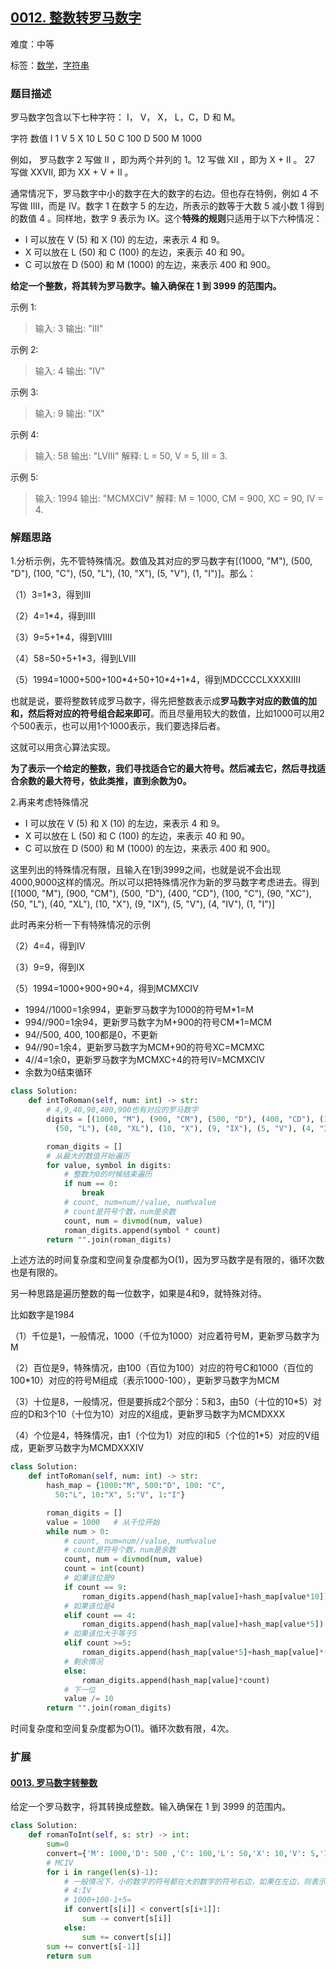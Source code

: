 ## [0012. 整数转罗马数字](https://leetcode-cn.com/problems/integer-to-roman/)

难度：中等

标签：[数学](../Topic/数学.md)，[字符串](../Topic/字符串.md)

### 题目描述

罗马数字包含以下七种字符： I， V， X， L，C，D 和 M。

字符          数值
I             1
V             5
X             10
L             50
C             100
D             500
M             1000

例如， 罗马数字 2 写做 II ，即为两个并列的 1。12 写做 XII ，即为 X + II 。 27 写做  XXVII, 即为 XX + V + II 。

通常情况下，罗马数字中小的数字在大的数字的右边。但也存在特例，例如 4 不写做 IIII，而是 IV。数字 1 在数字 5 的左边，所表示的数等于大数 5 减小数 1 得到的数值 4 。同样地，数字 9 表示为 IX。这个**特殊的规则**只适用于以下六种情况：

- I 可以放在 V (5) 和 X (10) 的左边，来表示 4 和 9。
- X 可以放在 L (50) 和 C (100) 的左边，来表示 40 和 90。 
- C 可以放在 D (500) 和 M (1000) 的左边，来表示 400 和 900。

**给定一个整数，将其转为罗马数字。输入确保在 1 到 3999 的范围内。**

示例 1:

> 输入: 3
> 输出: "III"

示例 2:

> 输入: 4
> 输出: "IV"

示例 3:

> 输入: 9
> 输出: "IX"

示例 4:

> 输入: 58
> 输出: "LVIII"
> 解释: L = 50, V = 5, III = 3.

示例 5:

> 输入: 1994
> 输出: "MCMXCIV"
> 解释: M = 1000, CM = 900, XC = 90, IV = 4.

### 解题思路

1.分析示例，先不管特殊情况。数值及其对应的罗马数字有[(1000, "M"), (500, "D"), (100, "C"), (50, "L"),  (10, "X"),  (5, "V"), (1, "I")]。那么：

（1）3=1*3，得到III

（2）4=1*4，得到IIII

（3）9=5+1*4，得到VIIII

（4）58=50+5+1*3，得到LVIII

（5）1994=1000+500+100\*4+50+10\*4+1*4，得到MDCCCCLXXXXIIII

也就是说，要将整数转成罗马数字，得先把整数表示成**罗马数字对应的数值的加和，然后将对应的符号组合起来即可**。而且尽量用较大的数值，比如1000可以用2个500表示，也可以用1个1000表示，我们要选择后者。

这就可以用贪心算法实现。

**为了表示一个给定的整数，我们寻找适合它的最大符号。然后减去它，然后寻找适合余数的最大符号，依此类推，直到余数为0。**

2.再来考虑特殊情况

- I 可以放在 V (5) 和 X (10) 的左边，来表示 4 和 9。
- X 可以放在 L (50) 和 C (100) 的左边，来表示 40 和 90。 
- C 可以放在 D (500) 和 M (1000) 的左边，来表示 400 和 900。

这里列出的特殊情况有限，且输入在1到3999之间，也就是说不会出现4000,9000这样的情况。所以可以把特殊情况作为新的罗马数字考虑进去。得到[(1000, "M"), (900, "CM"), (500, "D"), (400, "CD"), (100, "C"), (90, "XC"), (50, "L"), (40, "XL"), (10, "X"), (9, "IX"), (5, "V"), (4, "IV"), (1, "I")]

此时再来分析一下有特殊情况的示例

（2）4=4，得到IV

（3）9=9，得到IX

（5）1994=1000+900+90+4，得到MCMXCIV

- 1994//1000=1余994，更新罗马数字为1000的符号M*1=M
- 994//900=1余94，更新罗马数字为M+900的符号CM*1=MCM
- 94//500, 400, 100都是0，不更新
- 94//90=1余4，更新罗马数字为MCM+90的符号XC=MCMXC
- 4//4=1余0，更新罗马数字为MCMXC+4的符号IV=MCMXCIV
- 余数为0结束循环

```python
class Solution:
    def intToRoman(self, num: int) -> str:
        # 4,9,40,90,400,900也有对应的罗马数字
        digits = [(1000, "M"), (900, "CM"), (500, "D"), (400, "CD"), (100, "C"), (90, "XC"), 
          (50, "L"), (40, "XL"), (10, "X"), (9, "IX"), (5, "V"), (4, "IV"), (1, "I")]

        roman_digits = []
        # 从最大的数值开始遍历
        for value, symbol in digits:
            # 整数为0的时候结束遍历
            if num == 0: 
                break
            # count, num=num//value, num%value
            # count是符号个数，num是余数
            count, num = divmod(num, value)
            roman_digits.append(symbol * count)
        return "".join(roman_digits)
```

上述方法的时间复杂度和空间复杂度都为O(1)，因为罗马数字是有限的，循环次数也是有限的。



另一种思路是遍历整数的每一位数字，如果是4和9，就特殊对待。

比如数字是1984

（1）千位是1，一般情况，1000（千位为1000）对应着符号M，更新罗马数字为M

（2）百位是9，特殊情况，由100（百位为100）对应的符号C和1000（百位的100*10）对应的符号M组成（表示1000-100），更新罗马数字为MCM

（3）十位是8，一般情况，但是要拆成2个部分：5和3，由50（十位的10*5）对应的D和3个10（十位为10）对应的X组成，更新罗马数字为MCMDXXX

（4）个位是4，特殊情况，由1（个位为1）对应的I和5（个位的1*5）对应的V组成，更新罗马数字为MCMDXXXIV

```python
class Solution:
    def intToRoman(self, num: int) -> str:
        hash_map = {1000:"M", 500:"D", 100: "C", 
          50:"L", 10:"X", 5:"V", 1:"I"}

        roman_digits = []
        value = 1000   # 从千位开始
        while num > 0:
            # count, num=num//value, num%value
            # count是符号个数，num是余数
            count, num = divmod(num, value)
            count = int(count)
            # 如果该位是9
            if count == 9:
                roman_digits.append(hash_map[value]+hash_map[value*10])
            # 如果该位是4
            elif count == 4:
                roman_digits.append(hash_map[value]+hash_map[value*5])
            # 如果该位大于等于5
            elif count >=5:
                roman_digits.append(hash_map[value*5]+hash_map[value]*(count-5))
            # 剩余情况
            else:
                roman_digits.append(hash_map[value]*count)
            # 下一位
            value /= 10
        return "".join(roman_digits)
```

时间复杂度和空间复杂度都为O(1)。循环次数有限，4次。

### 扩展

#### [0013. 罗马数字转整数](https://leetcode-cn.com/problems/roman-to-integer/)

给定一个罗马数字，将其转换成整数。输入确保在 1 到 3999 的范围内。

```python
class Solution:
    def romanToInt(self, s: str) -> int:
        sum=0
        convert={'M': 1000,'D': 500 ,'C': 100,'L': 50,'X': 10,'V': 5,'I': 1} 
        # MCIV
        for i in range(len(s)-1):
            # 一般情况下，小的数字的符号都在大的数字的符号右边，如果在左边，则表示减法
            # 4:IV
            # 1000+100-1+5=
            if convert[s[i]] < convert[s[i+1]]:
                sum -= convert[s[i]]
            else:
                sum += convert[s[i]]
        sum += convert[s[-1]]
        return sum
```

